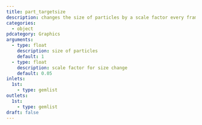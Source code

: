 ```yaml
---
title: part_targetsize
description: changes the size of particles by a scale factor every frame
categories:
  - object
pdcategory: Graphics
arguments:
  - type: float
    description: size of particles
    default: 1
  - type: float
    description: scale factor for size change
    default: 0.05
inlets:
  1st:
    - type: gemlist
outlets:
  1st:
    - type: gemlist
draft: false
---
```

